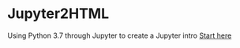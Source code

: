 # Jupyter2HTML

Using Python 3.7 through Jupyter to create a Jupyter intro
<a href="https://jimmnz.github.io/Jupyter2HTML/1%20Python%20introduccion.html">
Start here</a>
